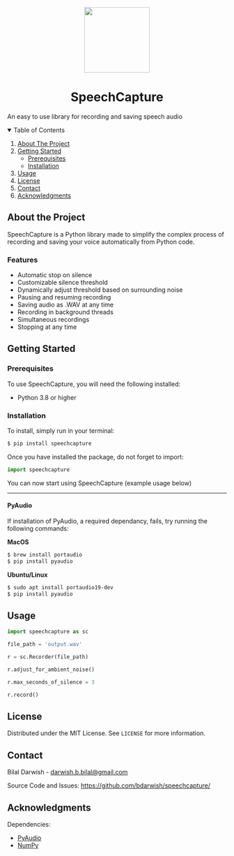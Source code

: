 <div align='center'>
	<img src=logo.png width=150>
</div>

<h1 align='center'>SpeechCapture</h1>

An easy to use library for recording and saving speech audio

<details open>
  <summary>Table of Contents</summary>
  <ol>
    <li><a href="#about-the-project">About The Project</a></li>
    <li>
      <a href="#getting-started">Getting Started</a>
      <ul>
        <li><a href="#prerequisites">Prerequisites</a></li>
        <li><a href="#installation">Installation</a></li>
      </ul>
    </li>
    <li><a href="#usage">Usage</a></li>
    <li><a href="#license">License</a></li>
    <li><a href="#contact">Contact</a></li>
    <li><a href="#acknowledgments">Acknowledgments</a></li>
  </ol>
</details>

## About the Project
SpeechCapture is a Python library made to simplify the complex process of recording and saving your voice automatically from Python code.

### Features
<ul>
	<li>Automatic stop on silence</li>
	<li>Customizable silence threshold</li>
	<li>Dynamically adjust threshold based on surrounding noise</li>
	<li>Pausing and resuming recording</li>
	<li>Saving audio as .WAV at any time</li>
	<li>Recording in background threads</li>
	<li>Simultaneous recordings</li>
	<li>Stopping at any time</li>
</ul>

## Getting Started
### Prerequisites
To use SpeechCapture, you will need the following installed:
- Python 3.8 or higher

### Installation
To install, simply run in your terminal:
```bash
$ pip install speechcapture
```
Once you have installed the package, do not forget to import:
```py
import speechcapture
```
You can now start using SpeechCapture (example usage below)

<hr>

#### **PyAudio**
If installation of PyAudio, a required dependancy, fails, try running the following commands: <br>

**MacOS**
```bash
$ brew install portaudio
$ pip install pyaudio
```

**Ubuntu/Linux**
```bash
$ sudo apt install portaudio19-dev
$ pip install pyaudio
```

 ## Usage
 ```py
import speechcapture as sc

file_path = 'output.wav'

r = sc.Recorder(file_path)

r.adjust_for_ambient_noise()

r.max_seconds_of_silence = 3

r.record()
 ```

## License
Distributed under the MIT License. See `LICENSE` for more information.

## Contact
Bilal Darwish - <a href='mailto:darwish.b.bilal@gmail.com'>darwish.b.bilal@gmail.com</a> <br>

Source Code and Issues: https://github.com/bdarwish/speechcapture/

## Acknowledgments
Dependencies:
- [PyAudio](https://pypi.org/project/PyAudio/)
- [NumPy](https://pypi.org/project/numpy/)